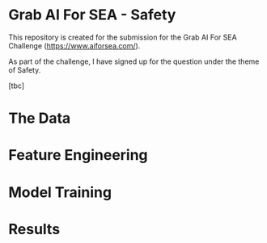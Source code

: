 # Grab AI For SEA - Safety

This repository is created for the submission for the Grab AI For SEA Challenge (https://www.aiforsea.com/).

As part of the challenge, I have signed up for the question under the theme of Safety.

[tbc]

# The Data

# Feature Engineering

# Model Training

# Results
